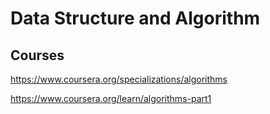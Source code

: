 # Data Structure and Algorithm

## Courses

https://www.coursera.org/specializations/algorithms

https://www.coursera.org/learn/algorithms-part1
